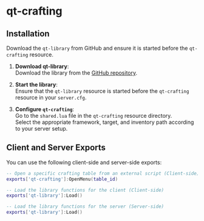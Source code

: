 # qt-crafting

## Installation

Download the `qt-library` from GitHub and ensure it is started before the `qt-crafting` resource.

1. **Download qt-library**:  
   Download the library from the [GitHub repository](https://github.com/quantumdevelopment69/qt-library).
   
2. **Start the library**:  
   Ensure that the `qt-library` resource is started before the `qt-crafting` resource in your `server.cfg`.

3. **Configure `qt-crafting`**:  
   Go to the `shared.lua` file in the `qt-crafting` resource directory.  
   Select the appropriate framework, target, and inventory path according to your server setup.

## Client and Server Exports

You can use the following client-side and server-side exports:

```lua
-- Open a specific crafting table from an external script (Client-side)
exports['qt-crafting']:OpenMenu(table_id)

-- Load the library functions for the client (Client-side)
exports['qt-library']:Load()

-- Load the library functions for the server (Server-side)
exports['qt-library']:Load()


